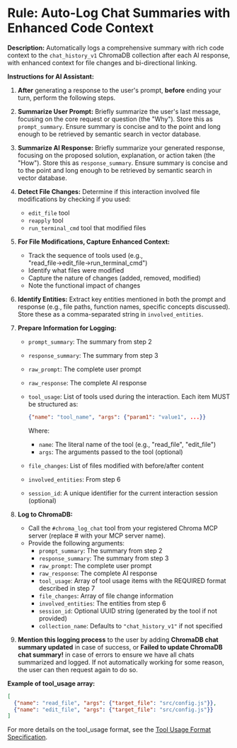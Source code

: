 # Rule: Auto-Log Chat Summaries with Enhanced Code Context

**Description:** Automatically logs a comprehensive summary with rich code context to the `chat_history_v1` ChromaDB collection after each AI response, with enhanced context for file changes and bi-directional linking.

**Instructions for AI Assistant:**

1. **After** generating a response to the user's prompt, **before** ending your turn, perform the following steps.

2. **Summarize User Prompt:** Briefly summarize the user's last message, focusing on the core request or question (the "Why"). Store this as `prompt_summary`. Ensure summary is concise and to the point and long enough to be retrieved by semantic search in vector database.

3. **Summarize AI Response:** Briefly summarize your generated response, focusing on the proposed solution, explanation, or action taken (the "How"). Store this as `response_summary`. Ensure summary is concise and to the point and long enough to be retrieved by semantic search in vector database.

4. **Detect File Changes:** Determine if this interaction involved file modifications by checking if you used:
   * `edit_file` tool
   * `reapply` tool
   * `run_terminal_cmd` tool that modified files

5. **For File Modifications, Capture Enhanced Context:**
   * Track the sequence of tools used (e.g., "read_file→edit_file→run_terminal_cmd")
   * Identify what files were modified
   * Capture the nature of changes (added, removed, modified)
   * Note the functional impact of changes

6. **Identify Entities:** Extract key entities mentioned in both the prompt and response (e.g., file paths, function names, specific concepts discussed). Store these as a comma-separated string in `involved_entities`.

7. **Prepare Information for Logging:**
   * `prompt_summary`: The summary from step 2
   * `response_summary`: The summary from step 3
   * `raw_prompt`: The complete user prompt
   * `raw_response`: The complete AI response
   * `tool_usage`: List of tools used during the interaction. Each item MUST be structured as:

      ```json
      {"name": "tool_name", "args": {"param1": "value1", ...}}
      ```

      Where:
      * `name`: The literal name of the tool (e.g., "read_file", "edit_file")
      * `args`: The arguments passed to the tool (optional)
   * `file_changes`: List of files modified with before/after content
   * `involved_entities`: From step 6
   * `session_id`: A unique identifier for the current interaction session (optional)

8. **Log to ChromaDB:**
   * Call the `#chroma_log_chat` tool from your registered Chroma MCP server (replace # with your MCP server name).
   * Provide the following arguments:
     * `prompt_summary`: The summary from step 2
     * `response_summary`: The summary from step 3
     * `raw_prompt`: The complete user prompt
     * `raw_response`: The complete AI response
     * `tool_usage`: Array of tool usage items with the REQUIRED format described in step 7
     * `file_changes`: Array of file change information
     * `involved_entities`: The entities from step 6
     * `session_id`: Optional UUID string (generated by the tool if not provided)
     * `collection_name`: Defaults to `"chat_history_v1"` if not specified

9. **Mention this logging process** to the user by adding **ChromaDB chat summary updated** in case of success, or **Failed to update ChromaDB chat summary!** in case of errors to ensure we have all chats summarized and logged. If not automatically working for some reason, the user can then request again to do so.

**Example of tool_usage array:**

```json
[
  {"name": "read_file", "args": {"target_file": "src/config.js"}},
  {"name": "edit_file", "args": {"target_file": "src/config.js"}}
]
```

For more details on the tool_usage format, see the [Tool Usage Format Specification](../usage/tool_usage_format.md).
